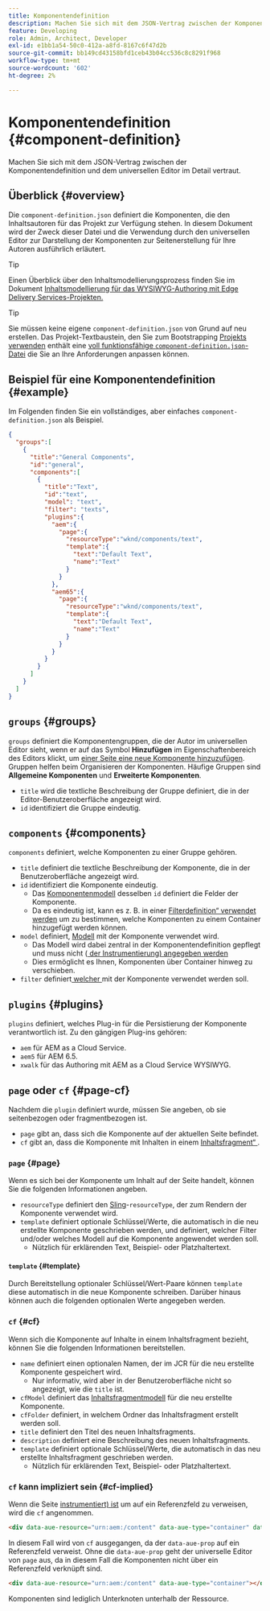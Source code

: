 ```yaml
---
title: Komponentendefinition
description: Machen Sie sich mit dem JSON-Vertrag zwischen der Komponentendefinition und dem universellen Editor im Detail vertraut.
feature: Developing
role: Admin, Architect, Developer
exl-id: e1bb1a54-50c0-412a-a8fd-8167c6f47d2b
source-git-commit: bb149cd43158bfd1ceb43b04cc536c8c8291f968
workflow-type: tm+mt
source-wordcount: '602'
ht-degree: 2%

---
```


# Komponentendefinition {#component-definition}

Machen Sie sich mit dem JSON-Vertrag zwischen der Komponentendefinition und dem universellen Editor im Detail vertraut.

## Überblick {#overview}

Die `component-definition.json` definiert die Komponenten, die den Inhaltsautoren für das Projekt zur Verfügung stehen. In diesem Dokument wird der Zweck dieser Datei und die Verwendung durch den universellen Editor zur Darstellung der Komponenten zur Seitenerstellung für Ihre Autoren ausführlich erläutert.

>[!TIP]
>
>Einen Überblick über den Inhaltsmodellierungsprozess finden Sie im Dokument [Inhaltsmodellierung für das WYSIWYG-Authoring mit Edge Delivery Services-Projekten.](https://www.aem.live/developer/component-model-definitions)

>[!TIP]
>
>Sie müssen keine eigene `component-definition.json` von Grund auf neu erstellen. Das Projekt-Textbaustein, den Sie zum Bootstrapping [ Projekts verwenden](https://www.aem.live/developer/ue-tutorial) enthält eine [voll funktionsfähige `component-definition.json`-Datei](https://github.com/adobe-rnd/aem-boilerplate-xwalk/blob/main/component-definition.json) die Sie an Ihre Anforderungen anpassen können.

## Beispiel für eine Komponentendefinition {#example}

Im Folgenden finden Sie ein vollständiges, aber einfaches `component-definition.json` als Beispiel.

```json
{
  "groups":[
    {
      "title":"General Components",
      "id":"general",
      "components":[
        {
          "title":"Text",
          "id":"text",
          "model": "text",
          "filter": "texts",
          "plugins":{
            "aem":{
              "page":{
                "resourceType":"wknd/components/text",
                "template":{
                  "text":"Default Text",
                  "name":"Text"
                }
              }
            },
            "aem65":{
              "page":{
                "resourceType":"wknd/components/text",
                "template":{
                  "text":"Default Text",
                  "name":"Text"
                }
              }
            }
          }
        }
      ]
    }
  ]
}
```

## `groups` {#groups}

`groups` definiert die Komponentengruppen, die der Autor im universellen Editor sieht, wenn er auf das Symbol **Hinzufügen** im Eigenschaftenbereich des Editors klickt, um [einer Seite eine neue Komponente hinzuzufügen](/help/sites-cloud/authoring/universal-editor/authoring.md#adding-components). Gruppen helfen beim Organisieren der Komponenten. Häufige Gruppen sind **Allgemeine Komponenten** und **Erweiterte Komponenten**.

* `title` wird die textliche Beschreibung der Gruppe definiert, die in der Editor-Benutzeroberfläche angezeigt wird.
* `id` identifiziert die Gruppe eindeutig.

## `components` {#components}

`components` definiert, welche Komponenten zu einer Gruppe gehören.

* `title` definiert die textliche Beschreibung der Komponente, die in der Benutzeroberfläche angezeigt wird.
* `id` identifiziert die Komponente eindeutig.
   * Das [Komponentenmodell](/help/implementing/universal-editor/field-types.md#model-structure) desselben `id` definiert die Felder der Komponente.
   * Da es eindeutig ist, kann es z. B. in einer [Filterdefinition“ verwendet werden](/help/implementing/universal-editor/filtering.md) um zu bestimmen, welche Komponenten zu einem Container hinzugefügt werden können.
* `model` definiert, [Modell](/help/implementing/universal-editor/field-types.md#model-structure) mit der Komponente verwendet wird.
   * Das Modell wird dabei zentral in der Komponentendefinition gepflegt und muss nicht ([ der Instrumentierung) angegeben werden](/help/implementing/universal-editor/field-types.md#instrumentation)
   * Dies ermöglicht es Ihnen, Komponenten über Container hinweg zu verschieben.
* `filter` definiert[ welcher ](/help/implementing/universal-editor/filtering.md) mit der Komponente verwendet werden soll.

## `plugins` {#plugins}

`plugins` definiert, welches Plug-in für die Persistierung der Komponente verantwortlich ist. Zu den gängigen Plug-ins gehören:

* `aem` für AEM as a Cloud Service.
* `aem5` für AEM 6.5.
* `xwalk` für das Authoring mit AEM as a Cloud Service WYSIWYG.

## `page` oder `cf` {#page-cf}

Nachdem die `plugin` definiert wurde, müssen Sie angeben, ob sie seitenbezogen oder fragmentbezogen ist.

* `page` gibt an, dass sich die Komponente auf der aktuellen Seite befindet.
* `cf` gibt an, dass die Komponente mit Inhalten in einem [Inhaltsfragment“ ](/help/assets/content-fragments/content-fragments.md).

### `page` {#page}

Wenn es sich bei der Komponente um Inhalt auf der Seite handelt, können Sie die folgenden Informationen angeben.

* `resourceType` definiert den [Sling](/help/implementing/developing/introduction/sling-cheatsheet.md)-`resourceType`, der zum Rendern der Komponente verwendet wird.
* `template` definiert optionale Schlüssel/Werte, die automatisch in die neu erstellte Komponente geschrieben werden, und definiert, welcher Filter und/oder welches Modell auf die Komponente angewendet werden soll.
   * Nützlich für erklärenden Text, Beispiel- oder Platzhaltertext.

#### `template` {#template}

Durch Bereitstellung optionaler Schlüssel/Wert-Paare können `template` diese automatisch in die neue Komponente schreiben. Darüber hinaus können auch die folgenden optionalen Werte angegeben werden.

### `cf` {#cf}

Wenn sich die Komponente auf Inhalte in einem Inhaltsfragment bezieht, können Sie die folgenden Informationen bereitstellen.

* `name` definiert einen optionalen Namen, der im JCR für die neu erstellte Komponente gespeichert wird.
   * Nur informativ, wird aber in der Benutzeroberfläche nicht so angezeigt, wie die `title` ist.
* `cfModel` definiert das [Inhaltsfragmentmodell](/help/assets/content-fragments/content-fragments-models.md) für die neu erstellte Komponente.
* `cfFolder` definiert, in welchem Ordner das Inhaltsfragment erstellt werden soll.
* `title` definiert den Titel des neuen Inhaltsfragments.
* `description` definiert eine Beschreibung des neuen Inhaltsfragments.
* `template` definiert optionale Schlüssel/Werte, die automatisch in das neu erstellte Inhaltsfragment geschrieben werden.
   * Nützlich für erklärenden Text, Beispiel- oder Platzhaltertext.

### `cf` kann impliziert sein {#cf-implied}

Wenn die Seite [instrumentiert) ist](/help/implementing/universal-editor/getting-started.md#instrument-page) um auf ein Referenzfeld zu verweisen, wird die `cf` angenommen.

```html
<div data-aue-resource="urn:aem:/content" data-aue-type="container" data-aue-prop="field"></div>
```

In diesem Fall wird von `cf` ausgegangen, da der `data-aue-prop` auf ein Referenzfeld verweist. Ohne die `data-aue-prop` geht der universelle Editor von `page` aus, da in diesem Fall die Komponenten nicht über ein Referenzfeld verknüpft sind.

```html
<div data-aue-resource="urn:aem:/content" data-aue-type="container"></div>
```

Komponenten sind lediglich Unterknoten unterhalb der Ressource.
